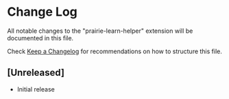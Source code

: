 # Change Log

All notable changes to the "prairie-learn-helper" extension will be documented in this file.

Check [Keep a Changelog](http://keepachangelog.com/) for recommendations on how to structure this file.

## [Unreleased]

- Initial release
